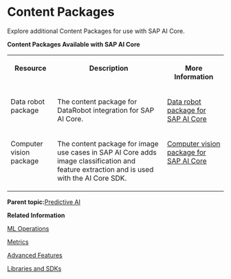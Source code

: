 <!-- loio9e1c83dee02942dd9f95f56d43754c20 -->

# Content Packages

Explore additional Content Packages for use with SAP AI Core.

**Content Packages Available with SAP AI Core**


<table>
<tr>
<th valign="top">

Resource

</th>
<th valign="top">

Description

</th>
<th valign="top">

More Information

</th>
</tr>
<tr>
<td valign="top">

Data robot package

</td>
<td valign="top">

The content package for DataRobot integration for SAP AI Core.

</td>
<td valign="top">

[Data robot package for SAP AI Core](https://pypi.org/project/sap-ai-core-datarobot/) 

</td>
</tr>
<tr>
<td valign="top">

Computer vision package

</td>
<td valign="top">

The content package for image use cases in SAP AI Core adds image classification and feature extraction and is used with the AI Core SDK.

</td>
<td valign="top">

[Computer vision package for SAP AI Core](https://pypi.org/project/sap-computer-vision-package/) 

</td>
</tr>
</table>

**Parent topic:**[Predictive AI](predictive-ai-6c3b730.md "")

**Related Information**  


[ML Operations](ml-operations-7f5aa9b.md "This section guides you through the end-to-end AI lifecycle of SAP AI Core.")

[Metrics](metrics-36f8bec.md "The AI API provides the ability to track metrics, and to customize or filter which metrics are reported.")

[Advanced Features](advanced-features-24f2fbb.md ".")

[Libraries and SDKs](libraries-and-sdks-499309d.md "Explore additional SDKs and Libraries, for use with SAP AI Core.")

